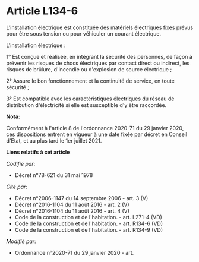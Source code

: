 # Article L134-6

L'installation électrique est constituée des matériels électriques fixes prévus pour être sous tension ou pour véhiculer un
courant électrique.

L'installation électrique :

1° Est conçue et réalisée, en intégrant la sécurité des personnes, de façon à prévenir les risques de chocs électriques par
contact direct ou indirect, les risques de brûlure, d'incendie ou d'explosion de source électrique ;

2° Assure le bon fonctionnement et la continuité de service, en toute sécurité ;

3° Est compatible avec les caractéristiques électriques du réseau de distribution d'électricité si elle est susceptible d'y
être raccordée.

**Nota:**

Conformément à l'article 8 de l'ordonnance 2020-71 du 29 janvier 2020, ces dispositions entrent en vigueur à une date fixée
par décret en Conseil d'Etat, et au plus tard le 1er juillet 2021.

**Liens relatifs à cet article**

_Codifié par_:

  - Décret n°78-621 du 31 mai 1978

_Cité par_:

  - Décret n°2006-1147 du 14 septembre 2006 - art. 3 (V)
  - Décret n°2016-1104 du 11 août 2016 - art. 2 (V)
  - Décret n°2016-1104 du 11 août 2016 - art. 4 (V)
  - Code de la construction et de l'habitation. - art. L271-4 (VD)
  - Code de la construction et de l'habitation. - art. R134-6 (VD)
  - Code de la construction et de l'habitation. - art. R134-9 (VD)

_Modifié par_:

  - Ordonnance n°2020-71 du 29 janvier 2020 - art.
